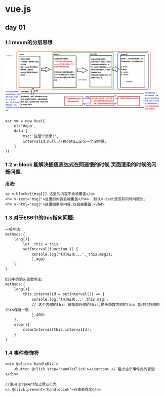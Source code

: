 # vue.js #
## day 01
<h3>1.1 mvvm的分层思想</h3>

![](imgs/01.MVC和MVVM的关系图解.png)

	var vm = new Vue({
		el:'#app',
		data:{
			msg:'这是个消息!',
			intervalId:null,//在data上定义一个定时器,
		}
	})

<h3>1.2 v-block 能解决插值表达式在网速慢的时候,页面渲染的时候的闪烁问题.</h3>

<b>用法:</b>
	<style>
		[v-block]{
			display:none;
		}
	</style>

	<p v-block>{{msg1}} 这里的内容不会被覆盖</p>
	<h4 v-text='msg2'>这里的内容会被覆盖</h4>  默认v-text是没有闪烁问题的.
	<h4 v-html='msg3'>这里如果写内容,也会被覆盖.</h4>

<h3>1.3 对于ES6中的this指向问题:</h3>

	一般写法:
	methods:{
		lang(){
			let _this = this
			setInterval(function () {
				console.log('打印日志...',_this.msg3);
				},400)
		}
	}

	ES6中的箭头函数写法:
	methods:{
		lang(){
			this.intervalId = setInterval(() => {
				console.log('打印日志...',this.msg);
				// 这个内部的this 就指向外部的this,箭头函数内部的this 始终和外部的this保持一致.
				},400)
		},
		stop(){
			clearInterval(this.intervalId);
		}
	}

<h3>1.4 事件修饰符</h3>

	<div @click='handleDiv'>
		<button @click.stop='handleClick'></button> // 阻止这个事件向外冒泡
	</div>
	
	//使用.prevent阻止默认行为
	<a @click.prevent='handleLink'>点击去百度</a>

